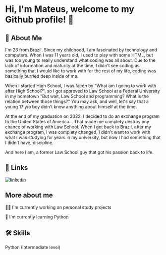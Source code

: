 # Hi, I'm Mateus, welcome to my Github profile! 👋


## 🚀 About Me
I'm 23 from Brazil. Since my childhood, I am fascinated by technology and computers. When I was 11 years old, I used to play with some HTML,
but was too young to really understand what coding was all about. Due to the lack of information and maturity at the time,
I didn't see coding as something that I would like to work with for the rest of my life, coding was basically burried deep inside of me.

When I started High School, I was facen by "What am I going to work with after High School?", so I got approved to Law School at a Federal University in my hometown
"But wait, Law School and programming? What is the relation between those things?" You may ask, and well, let's say that a young 17 y/o boy didn't know anything about himself at the time.

At the end of my graduation on 2022, I decided to do an exchange program to the United States of America... That made me complety destroy any chance of working with Law School.
When I got back to Brazil, after my exchange program, I was complety changed, I didn't want to work with what I was studying for years in my university, but now I had something that I didn't have, discipline.

And here I am, a former Law School guy that got his passion back to life.


## 🔗 Links
[![linkedin](https://img.shields.io/badge/linkedin-0A66C2?style=for-the-badge&logo=linkedin&logoColor=white)](https://www.linkedin.com/in/mateus-rosa-tum-7b803a1b6/)


## More about me
👩‍💻 I'm currently working on personal study projects

🧠 I'm currently learning Python

<!--
👯‍♀️ I'm looking to collaborate on...

🤔 I'm looking for help with...

💬 Ask me about...

📫 How to reach me...

😄 Pronouns...

⚡️ Fun fact...

-->

## 🛠 Skills
Python (Intermediate level)



<!--
**MateusTum/MateusTum** is a ✨ _special_ ✨ repository because its `README.md` (this file) appears on your GitHub profile.

Here are some ideas to get you started:

- 🔭 I’m currently working on ...
- 🌱 I’m currently learning ...
- 👯 I’m looking to collaborate on ...
- 🤔 I’m looking for help with ...
- 💬 Ask me about ...
- 📫 How to reach me: ...
- 😄 Pronouns: ...
- ⚡ Fun fact: ...
-->
